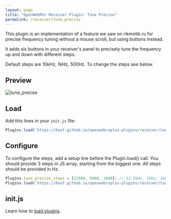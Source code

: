 ```yaml
---
layout: page
title: "OpenWebRX+ Receiver Plugin: Tune Precise"
permalink: /receiver/tune_precise
---
```


This plugin is an implementation of a feature we saw on rikmotik.ru for precise frequency tuning without a mouse scroll, but using buttons instead.

It adds six buttons in your receiver's panel to precisely tune the frequency up and down with different steps.

Default steps are 10kHz, 1kHz, 500Hz. To change the steps see below.

## Preview

![tune_precise](tune_precise/tune_precise.jpg "Preview")

## Load

Add this lines in your `init.js` file:

```js
Plugins.load('https://0xaf.github.io/openwebrxplus-plugins/receiver/tune_precise/tune_precise.js');
```

## Configure

To configure the steps, add a setup line before the Plugin.load() call.
You should provide 3 steps in JS array, starting from the biggest one.
All steps should be provided in Hz.

```js
Plugins.tune_precise_steps = [12500, 5000, 1000]; // 12.5kHz, 5kHz, 1kHz
Plugins.load('https://0xaf.github.io/openwebrxplus-plugins/receiver/tune_precise/tune_precise.js');
```

## init.js

Learn how to [load plugins](/openwebrxplus-plugins/#load-plugins).
